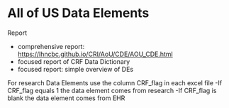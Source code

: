 # All of US Data Elements

Report
- comprehensive report: https://lhncbc.github.io/CRI/AoU/CDE/AOU_CDE.html
- focused report of CRF Data Dictionary
- focused report: simple overview of DEs

For research Data Elements use the column CRF_flag in each excel file
-If CRF_flag equals 1 the data element comes from research
-If CRF_flag is blank the data element comes from EHR
